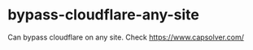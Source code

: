 # bypass-cloudflare-any-site
Can bypass cloudflare on any site. Check https://www.capsolver.com/ 











                                                                                                                                                              